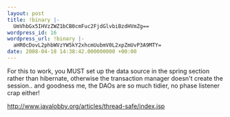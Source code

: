 ```yaml
---
layout: post
title: !binary |-
  UmVhbGx5IHVzZWZ1bCB0cmFuc2FjdGlvbiBzdHVmZg==
wordpress_id: 16
wordpress_url: !binary |-
  aHR0cDovL2phbWVzYW5kY2xhcmUubmV0L2xpZmUvP3A9MTY=
date: 2008-04-18 14:38:42.000000000 +00:00
---
```

For this to work, you MUST set up the data source in the spring section rather than hibernate, otherwise the transaction manager doesn't create the session.. and goodness me, the DAOs are so much tidier, no phase listener crap either!

http://www.javalobby.org/articles/thread-safe/index.jsp
